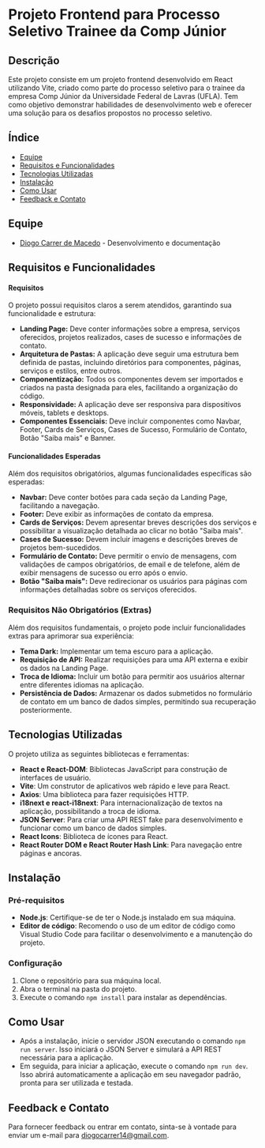 # Projeto Frontend para Processo Seletivo Trainee da Comp Júnior

## Descrição

Este projeto consiste em um projeto frontend desenvolvido em React utilizando Vite, criado como parte do processo seletivo para o trainee da empresa Comp Júnior da Universidade Federal de Lavras (UFLA). Tem como objetivo demonstrar habilidades de desenvolvimento web e oferecer uma solução para os desafios propostos no processo seletivo.

## Índice

- [Equipe](#equipe)
- [Requisitos e Funcionalidades](#requisitos-e-funcionalidades)
- [Tecnologias Utilizadas](#tecnologias-utilizadas)
- [Instalação](#instalação)
- [Como Usar](#como-usar)
- [Feedback e Contato](#feedback-e-contato)

## Equipe

- [Diogo Carrer de Macedo](https://github.com/diogocarrer) - Desenvolvimento e documentação

## Requisitos e Funcionalidades

#### Requisitos

O projeto possui requisitos claros a serem atendidos, garantindo sua funcionalidade e estrutura:

- **Landing Page:** Deve conter informações sobre a empresa, serviços oferecidos, projetos realizados, cases de sucesso e informações de contato.
- **Arquitetura de Pastas:** A aplicação deve seguir uma estrutura bem definida de pastas, incluindo diretórios para componentes, páginas, serviços e estilos, entre outros.
- **Componentização:** Todos os componentes devem ser importados e criados na pasta designada para eles, facilitando a organização do código.
- **Responsividade:** A aplicação deve ser responsiva para dispositivos móveis, tablets e desktops.
- **Componentes Essenciais:** Deve incluir componentes como Navbar, Footer, Cards de Serviços, Cases de Sucesso, Formulário de Contato, Botão "Saiba mais" e Banner.

#### Funcionalidades Esperadas

Além dos requisitos obrigatórios, algumas funcionalidades específicas são esperadas:

- **Navbar:** Deve conter botões para cada seção da Landing Page, facilitando a navegação.
- **Footer:** Deve exibir as informações de contato da empresa.
- **Cards de Serviços:** Devem apresentar breves descrições dos serviços e possibilitar a visualização detalhada ao clicar no botão "Saiba mais".
- **Cases de Sucesso:** Devem incluir imagens e descrições breves de projetos bem-sucedidos.
- **Formulário de Contato:** Deve permitir o envio de mensagens, com validações de campos obrigatórios, de email e de telefone, além de exibir mensagens de sucesso ou erro após o envio.
- **Botão "Saiba mais":** Deve redirecionar os usuários para páginas com informações detalhadas sobre os serviços oferecidos.

### Requisitos Não Obrigatórios (Extras)

Além dos requisitos fundamentais, o projeto pode incluir funcionalidades extras para aprimorar sua experiência:

- **Tema Dark:** Implementar um tema escuro para a aplicação.
- **Requisição de API:** Realizar requisições para uma API externa e exibir os dados na Landing Page.
- **Troca de Idioma:** Incluir um botão para permitir aos usuários alternar entre diferentes idiomas na aplicação.
- **Persistência de Dados:** Armazenar os dados submetidos no formulário de contato em um banco de dados simples, permitindo sua recuperação posteriormente.

## Tecnologias Utilizadas

O projeto utiliza as seguintes bibliotecas e ferramentas:

- **React e React-DOM**: Bibliotecas JavaScript para construção de interfaces de usuário.
- **Vite**: Um construtor de aplicativos web rápido e leve para React.
- **Axios**: Uma biblioteca para fazer requisições HTTP.
- **i18next e react-i18next**: Para internacionalização de textos na aplicação, possibilitando a troca de idioma.
- **JSON Server**: Para criar uma API REST fake para desenvolvimento e funcionar como um banco de dados simples.
- **React Icons**: Biblioteca de ícones para React.
- **React Router DOM e React Router Hash Link**: Para navegação entre páginas e ancoras.

## Instalação

### Pré-requisitos

- **Node.js**: Certifique-se de ter o Node.js instalado em sua máquina.
- **Editor de código**: Recomendo o uso de um editor de código como Visual Studio Code para facilitar o desenvolvimento e a manutenção do projeto.

### Configuração

1. Clone o repositório para sua máquina local.
2. Abra o terminal na pasta do projeto.
3. Execute o comando `npm install` para instalar as dependências.

## Como Usar

- Após a instalação, inicie o servidor JSON executando o comando `npm run server`. Isso iniciará o JSON Server e simulará a API REST necessária para a aplicação.
- Em seguida, para iniciar a aplicação, execute o comando `npm run dev`. Isso abrirá automaticamente a aplicação em seu navegador padrão, pronta para ser utilizada e testada.

## Feedback e Contato

Para fornecer feedback ou entrar em contato, sinta-se à vontade para enviar um e-mail para [diogocarrer14@gmail.com](mailto:diogocarrer14@gmail.com).
